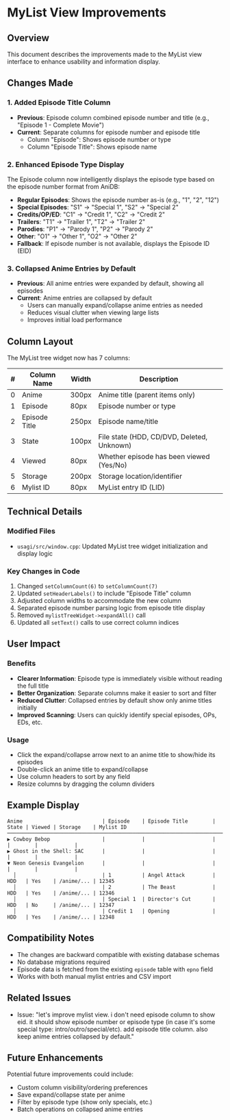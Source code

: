 # MyList View Improvements

## Overview
This document describes the improvements made to the MyList view interface to enhance usability and information display.

## Changes Made

### 1. Added Episode Title Column
- **Previous**: Episode column combined episode number and title (e.g., "Episode 1 - Complete Movie")
- **Current**: Separate columns for episode number and episode title
  - Column "Episode": Shows episode number or type
  - Column "Episode Title": Shows episode name

### 2. Enhanced Episode Type Display
The Episode column now intelligently displays the episode type based on the episode number format from AniDB:

- **Regular Episodes**: Shows the episode number as-is (e.g., "1", "2", "12")
- **Special Episodes**: "S1" → "Special 1", "S2" → "Special 2"
- **Credits/OP/ED**: "C1" → "Credit 1", "C2" → "Credit 2"
- **Trailers**: "T1" → "Trailer 1", "T2" → "Trailer 2"
- **Parodies**: "P1" → "Parody 1", "P2" → "Parody 2"
- **Other**: "O1" → "Other 1", "O2" → "Other 2"
- **Fallback**: If episode number is not available, displays the Episode ID (EID)

### 3. Collapsed Anime Entries by Default
- **Previous**: All anime entries were expanded by default, showing all episodes
- **Current**: Anime entries are collapsed by default
  - Users can manually expand/collapse anime entries as needed
  - Reduces visual clutter when viewing large lists
  - Improves initial load performance

## Column Layout

The MyList tree widget now has 7 columns:

| # | Column Name    | Width | Description                                    |
|---|----------------|-------|------------------------------------------------|
| 0 | Anime          | 300px | Anime title (parent items only)                |
| 1 | Episode        | 80px  | Episode number or type                         |
| 2 | Episode Title  | 250px | Episode name/title                             |
| 3 | State          | 100px | File state (HDD, CD/DVD, Deleted, Unknown)     |
| 4 | Viewed         | 80px  | Whether episode has been viewed (Yes/No)       |
| 5 | Storage        | 200px | Storage location/identifier                    |
| 6 | Mylist ID      | 80px  | MyList entry ID (LID)                          |

## Technical Details

### Modified Files
- `usagi/src/window.cpp`: Updated MyList tree widget initialization and display logic

### Key Changes in Code
1. Changed `setColumnCount(6)` to `setColumnCount(7)`
2. Updated `setHeaderLabels()` to include "Episode Title" column
3. Adjusted column widths to accommodate the new column
4. Separated episode number parsing logic from episode title display
5. Removed `mylistTreeWidget->expandAll()` call
6. Updated all `setText()` calls to use correct column indices

## User Impact

### Benefits
- **Clearer Information**: Episode type is immediately visible without reading the full title
- **Better Organization**: Separate columns make it easier to sort and filter
- **Reduced Clutter**: Collapsed entries by default show only anime titles initially
- **Improved Scanning**: Users can quickly identify special episodes, OPs, EDs, etc.

### Usage
- Click the expand/collapse arrow next to an anime title to show/hide its episodes
- Double-click an anime title to expand/collapse
- Use column headers to sort by any field
- Resize columns by dragging the column dividers

## Example Display

```
Anime                          | Episode    | Episode Title        | State | Viewed | Storage    | Mylist ID
─────────────────────────────────────────────────────────────────────────────────────────────────────────────
▶ Cowboy Bebop                 |            |                      |       |        |            |
▶ Ghost in the Shell: SAC      |            |                      |       |        |            |
▼ Neon Genesis Evangelion      |            |                      |       |        |            |
  │                            | 1          | Angel Attack         | HDD   | Yes    | /anime/... | 12345
  │                            | 2          | The Beast            | HDD   | Yes    | /anime/... | 12346
  │                            | Special 1  | Director's Cut       | HDD   | No     | /anime/... | 12347
  │                            | Credit 1   | Opening              | HDD   | Yes    | /anime/... | 12348
```

## Compatibility Notes
- The changes are backward compatible with existing database schemas
- No database migrations required
- Episode data is fetched from the existing `episode` table with `epno` field
- Works with both manual mylist entries and CSV import

## Related Issues
- Issue: "let's improve mylist view. i don't need episode column to show eid. it should show episode number or episode type (in case it's some special type: intro/outro/special/etc). add episode title column. also keep anime entries collapsed by default."

## Future Enhancements
Potential future improvements could include:
- Custom column visibility/ordering preferences
- Save expand/collapse state per anime
- Filter by episode type (show only specials, etc.)
- Batch operations on collapsed anime entries
